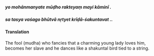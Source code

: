##### yo mohānmanyate mūḍho rakteyaṃ mayi kāminī .
##### sa tasya vaśago bhūtvā nṛtyet krīḍā-śakuntavat ..

#### Translation

The fool (mudha) who fancies that a charming young lady loves him, becomes her slave and he dances like a shakuntal bird tied to a string.